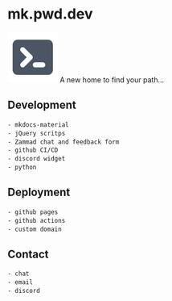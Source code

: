 # mk.pwd.dev 

<img src="/docs/images/terminal_icon.png" alt="pwd" width="100px"> 
A new home to find your path...

## Development

```bash
- mkdocs-material
- jQuery scritps
- Zammad chat and feedback form
- github CI/CD
- discord widget
- python
```

## Deployment

```bash
- github pages
- github actions
- custom domain
```

## Contact

```bash
- chat
- email
- discord
```

